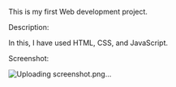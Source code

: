 This is my first Web development project.


Description: 

In this, I have used HTML, CSS, and JavaScript.

Screenshot:

![Uploading screenshot.png…]()


